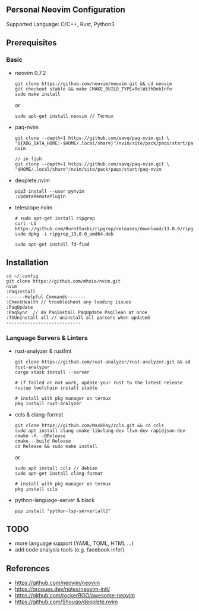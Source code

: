 ## Personal Neovim Configuration

Supported Language: C/C++, Rust, Python3

## Prerequisites

### Basic

* neovim 0.7.2

      git clone https://github.com/neovim/neovim.git && cd neovim
      git checkout stable && make CMAKE_BUILD_TYPE=RelWithDebInfo
      sudo make install

  or

      sudo apt-get install neovim // Termux

* paq-nvim

      git clone --depth=1 https://github.com/savq/paq-nvim.git \
      "${XDG_DATA_HOME:-$HOME/.local/share}"/nvim/site/pack/paqs/start/paq-nvim
      
      // in fish
      git clone --depth=1 https://github.com/savq/paq-nvim.git \
      "$HOME/.local/share"/nvim/site/pack/paqs/start/paq-nvim

* deoplete.nvim

      pip3 install --user pynvim
      :UpdateRemotePlugin
      
* telescope.nvim

      # sudo apt-get install ripgrep
      curl -LO https://github.com/BurntSushi/ripgrep/releases/download/13.0.0/ripgrep_13.0.0_amd64.deb
      sudo dpkg -i ripgrep_13.0.0_amd64.deb
      
      sudo apt-get install fd-find

## Installation

    cd ~/.config
    git clone https://github.com/mhxie/nvim.git
    nvim
    :PaqInstall
    -------Helpful Commands-------
    :CheckHealth // troubleshoot any loading issues
    :PaqUpdate
    :PaqSync  // do PaqInstall PaqUpdate PaqClean at once
    :TSUninstall all // uninstall all parsers when updated
    ----------------------------

### Language Servers & Linters

* rust-analyzer & rustfmt

      git clone https://github.com/rust-analyzer/rust-analyzer.git && cd rust-analyzer
      cargo xtask install --server

      # if failed or not work, update your rust to the latest release
      rustup toolchain install stable

      # install with pkg manager on termux
      pkg install rust-analyzer

* ccls & clang-format

      git clone https://github.com/MaskRay/ccls.git && cd ccls
      sudo apt install clang cmake libclang-dev llvm-dev rapidjson-dev
      cmake -H. -BRelease
      cmake --build Release
      cd Release && sudo make install

  or

      sudo apt install ccls // debian
      sudo apt-get install clang-format

      # install with pkg manager on termux
      pkg install ccls

* python-language-server & black

      pip install "python-lsp-server[all]"


## TODO

* more language support (YAML, TOML, HTML ...)
* add code analysis tools (e.g. facebook infer)

## References

* https://github.com/neovim/neovim
* https://oroques.dev/notes/neovim-init/
* https://github.com/rockerBOO/awesome-neovim
* https://github.com/Shougo/deoplete.nvim
